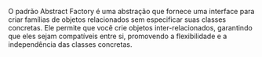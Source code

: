 O padrão Abstract Factory é uma abstração que fornece uma interface para criar famílias de objetos relacionados sem especificar suas classes concretas. Ele permite que você crie objetos inter-relacionados, garantindo que eles sejam compatíveis entre si, promovendo a flexibilidade e a independência das classes concretas.